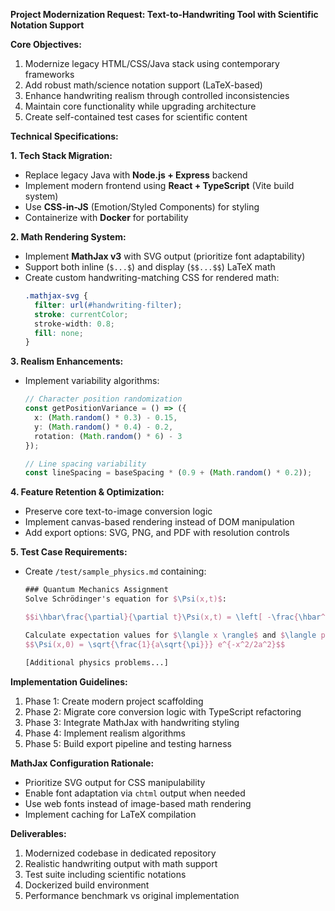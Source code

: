 **Project Modernization Request: Text-to-Handwriting Tool with Scientific Notation Support**

**Core Objectives:**
1. Modernize legacy HTML/CSS/Java stack using contemporary frameworks
2. Add robust math/science notation support (LaTeX-based)
3. Enhance handwriting realism through controlled inconsistencies
4. Maintain core functionality while upgrading architecture
5. Create self-contained test cases for scientific content

**Technical Specifications:**

**1. Tech Stack Migration:**
- Replace legacy Java with **Node.js + Express** backend
- Implement modern frontend using **React + TypeScript** (Vite build system)
- Use **CSS-in-JS** (Emotion/Styled Components) for styling
- Containerize with **Docker** for portability

**2. Math Rendering System:**
- Implement **MathJax v3** with SVG output (prioritize font adaptability)
- Support both inline (`$...$`) and display (`$$...$$`) LaTeX math
- Create custom handwriting-matching CSS for rendered math:
  ```css
  .mathjax-svg {
    filter: url(#handwriting-filter);
    stroke: currentColor;
    stroke-width: 0.8;
    fill: none;
  }
  ```

**3. Realism Enhancements:**
- Implement variability algorithms:
  ```ts
  // Character position randomization
  const getPositionVariance = () => ({
    x: (Math.random() * 0.3) - 0.15,
    y: (Math.random() * 0.4) - 0.2,
    rotation: (Math.random() * 6) - 3
  });
  
  // Line spacing variability
  const lineSpacing = baseSpacing * (0.9 + (Math.random() * 0.2));
  ```

**4. Feature Retention & Optimization:**
- Preserve core text-to-image conversion logic
- Implement canvas-based rendering instead of DOM manipulation
- Add export options: SVG, PNG, and PDF with resolution controls

**5. Test Case Requirements:**
- Create `/test/sample_physics.md` containing:
  ```latex
  ### Quantum Mechanics Assignment
  Solve Schrödinger's equation for $\Psi(x,t)$:
  
  $$i\hbar\frac{\partial}{\partial t}\Psi(x,t) = \left[ -\frac{\hbar^2}{2m}\nabla^2 + V(x,t) \right]\Psi(x,t)$$
  
  Calculate expectation values for $\langle x \rangle$ and $\langle p \rangle$ given:
  $$\Psi(x,0) = \sqrt{\frac{1}{a\sqrt{\pi}}} e^{-x^2/2a^2}$$
  
  [Additional physics problems...]
  ```

**Implementation Guidelines:**
1. Phase 1: Create modern project scaffolding
2. Phase 2: Migrate core conversion logic with TypeScript refactoring
3. Phase 3: Integrate MathJax with handwriting styling
4. Phase 4: Implement realism algorithms
5. Phase 5: Build export pipeline and testing harness

**MathJax Configuration Rationale:**
- Prioritize SVG output for CSS manipulability
- Enable font adaptation via `chtml` output when needed
- Use web fonts instead of image-based math rendering
- Implement caching for LaTeX compilation

**Deliverables:**
1. Modernized codebase in dedicated repository
2. Realistic handwriting output with math support
3. Test suite including scientific notations
4. Dockerized build environment
5. Performance benchmark vs original implementation
   
